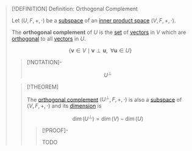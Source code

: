 >[!DEFINITION] Definition: Orthogonal Complement
>
>Let $(U,F,+,\cdot)$ be a [subspace](../Subspace.md) of an [inner product space](Inner%20Product%20Space.md) $(V,F,+,\cdot)$.
>
>The **orthogonal complement** of $U$ is the [set](../../../../Set%20Theory/Sets.md) of [vectors](../Vector%20Space.md) in $V$ which are [orthogonal](Orthogonality.md) to all [vectors](../Vector%20Space.md) in $U$.
>
>$$
>\{\mathbf{v}\in V \mid \mathbf{v}\perp\mathbf{u}, \,\,\, \forall \mathbf{u}\in U\}
>$$
>
>>[!NOTATION]-
>>
>>$$U^\perp$$
>>
>
>>[!THEOREM] 
>>
>>The [orthogonal complement](Orthogonal%20Complement.md) $(U^\perp, F,+,\cdot)$ is also a [subspace](../Subspace.md) of $(V,F,+,\cdot)$ and its [dimension](../Bases/Dimension.md) is
>>
>>$$
>>\dim(U^\perp) = \dim(V) - \dim(U)
>>$$
>>
>>>[!PROOF]-
>>>
>>>TODO
>>>
>>
>